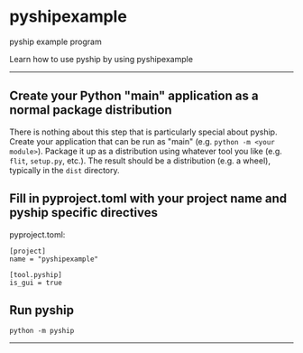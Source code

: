 # pyshipexample

pyship example program

Learn how to use pyship by using pyshipexample

---

## Create your Python "main" application as a normal package distribution

There is nothing about this step that is particularly special about pyship.  Create your application that can be run
as "main" (e.g. `python -m <your module>`). Package it up as a distribution using whatever tool you like (e.g. `flit`, 
`setup.py`, etc.). The result should be a distribution (e.g. a wheel), typically in the `dist` directory.

## Fill in pyproject.toml with your project name and pyship specific directives

pyproject.toml:
```
[project]
name = "pyshipexample"

[tool.pyship]
is_gui = true
```

## Run pyship
`python -m pyship`

---
